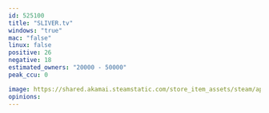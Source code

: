 ```yaml
---
id: 525100
title: "SLIVER.tv"
windows: "true"
mac: "false"
linux: false
positive: 26
negative: 18
estimated_owners: "20000 - 50000"
peak_ccu: 0

image: https://shared.akamai.steamstatic.com/store_item_assets/steam/apps/525100/header.jpg?t=1502306850
opinions:
---
```

